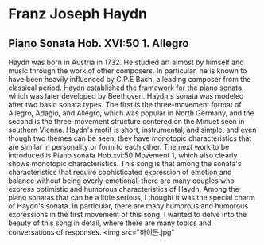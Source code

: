 # Franz Joseph Haydn
## Piano Sonata Hob. XVI:50 1. Allegro
Haydn was born in Austria in 1732. He studied art almost by himself and music through the work of other composers. In particular, he is known to have been heavily influenced by C.P.E Bach, a leading composer from the classical period. Haydn established the framework for the piano sonata, which was later developed by Beethoven. Haydn's sonata was modeled after two basic sonata types. The first is the three-movement format of Allegro, Adagio, and Allegro, which was popular in North Germany, and the second is the three-movement structure centered on the Minuet seen in southern Vienna. Haydn's motif is short, instrumental, and simple, and even though two themes can be seen, they have monotopic characteristics that are similar in personality or form to each other. The next work to be introduced is Piano sonata Hob.xvi:50 Movement 1, which also clearly shows monotopic characteristics.
This song is that among the sonata's characteristics that require sophisticated expression of emotion and balance without being overly emotional, there are many couples who express optimistic and humorous characteristics of Haydn. Among the piano sonatas that can be a little serious, I thought it was the special charm of Haydn's sonata. In particular, there are many humorous and humorous expressions in the first movement of this song. I wanted to delve into the beauty of this song in detail, where there are many topics and conversations of responses.
<img src="하이든.jpg"
